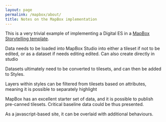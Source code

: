 ```yaml
---
layout: page
permalink: /mapbox/about/
title: Notes on the MapBox implementation
---
```


This is a very trivial example of implementing a Digital ES in a [MapBox Storytelling template](https://github.com/mapbox/storytelling).

Data needs to be loaded into MapBox Studio into either a tileset if not to be edited, or as a dataset if needs editing edited. Can also create directly in studio

Datasets ultimately need to be converted to tilesets, and can then be added to Styles.

Layers within styles can be filtered from tilesets based on attributes, meaning it is possible to separately highlight 

MapBox has an excellent starter set of data, and it is possible to publish pre-canned tilesets. Critical baseline data
could be thus presented.

As a javascript-based site, it can be overlaid with additional behaviours.